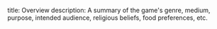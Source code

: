 title: Overview
description: A summary of the game's genre, medium, purpose, intended audience, religious beliefs, food preferences, etc.